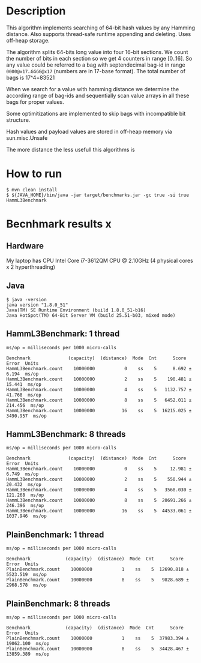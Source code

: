 # Description

This algorithm implements searching of 64-bit hash values by any Hamming distance. Also supports thread-safe runtime
appending and deleting. Uses off-heap storage.

The algorithm splits 64-bits long value into four 16-bit sections. We count the number of bits in
each section so we get 4 counters in range [0..16]. So any value could be referred to a bag with
septendecimal bag-id in range `0000@x17`..`GGGG@x17` (numbers are in 17-base format). The total number
of bags is 17^4=83521

When we search for a value with hamming distance we determine the according range of bag-ids and
sequentially scan value arrays in all these bags for proper values.

Some optimitizations are implemented to skip bags with incompatible bit structure.

Hash values and payload values are stored in off-heap memory via sun.misc.Unsafe

The more distance the less usefull this algorithms is

# How to run

```
$ mvn clean install
$ ${JAVA_HOME}/bin/java -jar target/benchmarks.jar -gc true -si true HammL3Benchmark
```

# Becnhmark results x

## Hardware

My laptop has CPU Intel Core i7-3612QM CPU @ 2.10GHz (4 physical cores x 2 hyperthreading)

## Java

```
$ java -version
java version "1.8.0_51"
Java(TM) SE Runtime Environment (build 1.8.0_51-b16)
Java HotSpot(TM) 64-Bit Server VM (build 25.51-b03, mixed mode)
```

## HammL3Benchmark: 1 thread

```
ms/op = milliseconds per 1000 micro-calls

Benchmark              (capacity)  (distance)  Mode  Cnt      Score      Error  Units
HammL3Benchmark.count    10000000           0    ss    5      8.692 ±    6.194  ms/op
HammL3Benchmark.count    10000000           2    ss    5    190.481 ±   15.441  ms/op
HammL3Benchmark.count    10000000           4    ss    5   1132.757 ±   41.768  ms/op
HammL3Benchmark.count    10000000           8    ss    5   6452.011 ±  214.456  ms/op
HammL3Benchmark.count    10000000          16    ss    5  16215.025 ± 3490.957  ms/op
```

## HammL3Benchmark: 8 threads

```
ms/op = milliseconds per 1000 micro-calls

Benchmark              (capacity)  (distance)  Mode  Cnt      Score      Error  Units
HammL3Benchmark.count    10000000           0    ss    5     12.981 ±    6.749  ms/op
HammL3Benchmark.count    10000000           2    ss    5    550.944 ±   20.432  ms/op
HammL3Benchmark.count    10000000           4    ss    5   3568.030 ±  121.268  ms/op
HammL3Benchmark.count    10000000           8    ss    5  20691.266 ±  246.396  ms/op
HammL3Benchmark.count    10000000          16    ss    5  44533.061 ± 1037.946  ms/op
```

## PlainBenchmark: 1 thread

```
ms/op = milliseconds per 1000 micro-calls

Benchmark             (capacity)  (distance)  Mode  Cnt      Score      Error  Units
PlainBenchmark.count    10000000           1    ss    5  12690.818 ± 5523.519  ms/op
PlainBenchmark.count    10000000           8    ss    5   9828.689 ± 2968.578  ms/op
```

## PlainBenchmark: 8 threads

```
ms/op = milliseconds per 1000 micro-calls

Benchmark             (capacity)  (distance)  Mode  Cnt      Score       Error  Units
PlainBenchmark.count    10000000           1    ss    5  37983.394 ± 19062.100  ms/op
PlainBenchmark.count    10000000           8    ss    5  34428.467 ± 13859.389  ms/op
```